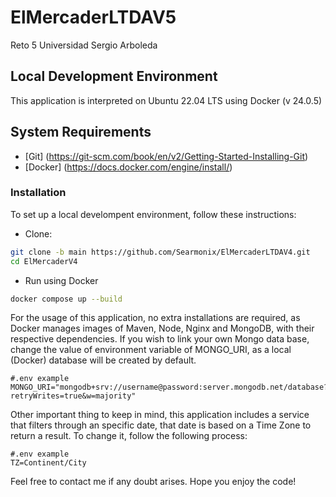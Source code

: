 # ElMercaderLTDAV5
Reto 5 Universidad Sergio Arboleda

## Local Development Environment
This application is interpreted on Ubuntu 22.04 LTS using Docker (v 24.0.5)

## System Requirements
- [Git] (https://git-scm.com/book/en/v2/Getting-Started-Installing-Git)
- [Docker] (https://docs.docker.com/engine/install/)

### Installation
To set up a local develompent environment, follow these instructions:

* Clone:
```bash
git clone -b main https://github.com/Searmonix/ElMercaderLTDAV4.git
cd ElMercaderV4
```
* Run using Docker
```bash
docker compose up --build
```

For the usage of this application, no extra installations are required, as Docker manages images of Maven, Node, Nginx and MongoDB, with their respective dependencies.
If you wish to link your own Mongo data base, change the value of environment variable of MONGO_URI, 
as a local (Docker) database will be created by default.

```.env
#.env example
MONGO_URI="mongodb+srv://username@password:server.mongodb.net/database?retryWrites=true&w=majority"
```

Other important thing to keep in mind, this application includes a service that filters through an specific date, that date is based on a Time Zone to return a result.
To change it, follow the following process:

```.env
#.env example
TZ=Continent/City
```
Feel free to contact me if any doubt arises.
Hope you enjoy the code!

